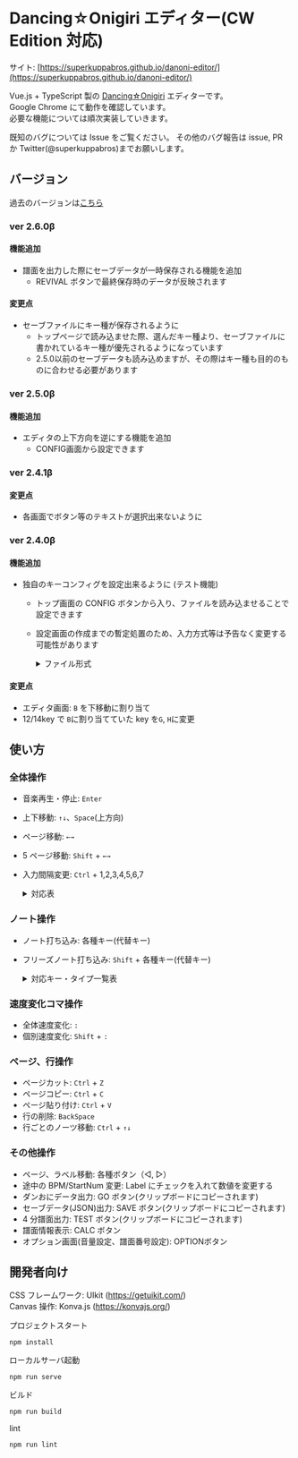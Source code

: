 # Dancing☆Onigiri エディター(CW Edition 対応)

サイト: [https://superkuppabros.github.io/danoni-editor/](https://superkuppabros.github.io/danoni-editor/)

Vue.js + TypeScript 製の [Dancing☆Onigiri](https://github.com/cwtickle/danoniplus) エディターです。  
Google Chrome にて動作を確認しています。  
必要な機能については順次実装していきます。

既知のバグについては Issue をご覧ください。
その他のバグ報告は issue, PR か Twitter(@superkuppabros)までお願いします。

## バージョン

過去のバージョンは[こちら](https://github.com/superkuppabros/danoni-editor/wiki/%E6%9B%B4%E6%96%B0%E5%B1%A5%E6%AD%B4)

### ver 2.6.0β

#### 機能追加

- 譜面を出力した際にセーブデータが一時保存される機能を追加
  - REVIVAL ボタンで最終保存時のデータが反映されます

#### 変更点

- セーブファイルにキー種が保存されるように
  - トップページで読み込ませた際、選んだキー種より、セーブファイルに書かれているキー種が優先されるようになっています
  - 2.5.0以前のセーブデータも読み込めますが、その際はキー種も目的のものに合わせる必要があります

### ver 2.5.0β

#### 機能追加

- エディタの上下方向を逆にする機能を追加
  - CONFIG画面から設定できます

### ver 2.4.1β

#### 変更点

- 各画面でボタン等のテキストが選択出来ないように

### ver 2.4.0β

#### 機能追加

- 独自のキーコンフィグを設定出来るように (テスト機能)

  - トップ画面の CONFIG ボタンから入り、ファイルを読み込ませることで設定できます
  - 設定画面の作成までの暫定処置のため、入力方式等は予告なく変更する可能性があります
    <details>
      <summary>ファイル形式</summary>

      サンプル: 11fkey

      ```JSON
        {
          "11f": {
            "id": 19,
            "num": 11,
            "keys": ["KeyS","KeyE","KeyD","KeyR","KeyF","KeyG","KeyJ","KeyI","KeyK","KeyO","KeyL"],
            "alternativeKeys": ["", "", "", "", "", "KeyH", "", "", "", "", ""],
            "noteNames": ["left_data","leftdia_data","down_data","space_data","up_data","rightdia_data","right_data","sleft_data","sdown_data","sup_data","sright_data"],
            "freezeNames": ["frzLeft_data","frzLdia_data","frzDown_data","frzSpace_data","frzUp_data","frzRdia_data","frzRight_data","sfrzLeft_data","sfrzDown_data","sfrzUp_data","sfrzRight_data"],
            "colorGroup": [0, 1, 0, 1, 0, 2, 0, 1, 0, 1, 0]
          }
        }
      ```

      親フィールド: key名  
      子フィールド:  

      - id: 適当な数字(現バージョンでは19以上を指定しておくのが無難です)  
      - num: キーの数  
      - keys: 使用キーの `KeyboardEvent.code` の一覧  
        - cf. https://developer.mozilla.org/ja/docs/Web/API/KeyboardEvent/code  
      - alternativeKeys: 代替キーの `KeyboardEvent.code` の一覧  
        - 使わない場合は空文字を入力  
      - noteNames: 出力時の矢印名  
      - freezeNames: 出力時の氷矢名  
      - colorGroup: エディタのカラーパターン(0-3までの数字で指定)  

    </details>
  

#### 変更点

- エディタ画面: `B` を下移動に割り当て
- 12/14key で `B`に割り当てていた key を`G`, `H`に変更

## 使い方

### 全体操作

- 音楽再生・停止: `Enter`
- 上下移動: `↑↓`、`Space`(上方向)
- ページ移動: `←→`
- 5 ページ移動: `Shift` + `←→`
- 入力間隔変更: `Ctrl` + 1,2,3,4,5,6,7

  <details>
  <summary>対応表</summary>

  | 使用キー | 入力間隔 |
  | -------- | -------- |
  | 1        | 4 分     |
  | 2        | 8 分     |
  | 3        | 16 分    |
  | 4        | 12 分    |
  | 5        | 24 分    |
  | 6        | 32 分    |
  | 7        | 48 分    |

  </details>

### ノート操作

- ノート打ち込み: 各種キー(代替キー)
- フリーズノート打ち込み: `Shift` + 各種キー(代替キー)

  <details>
  <summary>対応キー・タイプ一覧表</summary>

  | タイプ | 使用するキー                                         |
  | ------ | ---------------------------------------------------- |
  | 5key   | J(S), K(D), I(E), L(F), G(H)                         |
  | 7key   | S, D, F, G(H), J, K, L                               |
  | 7ikey  | S(Z), D(X), F(C), J, K, I(O), L                      |
  | 8key   | S, D, F, G(H), J, K, L, ;                            |
  | 9Akey  | S, D, E(R), F, G(H), J, K, I(O), L                   |
  | 9Bkey  | A, S, D, F, G(H), J, K, L, ;                         |
  | 9ikey  | A, S, D, F, G(H), J, K, I(O), L                      |
  | 11key  | S, D, F, G(H), J, K, L, U, I, 8(9), O                |
  | 11Lkey | W, E, 3(4), R, S, D, F, G(H), J, K, L                |
  | 11Wkey | S, D, F, G(H), J, K, L, 2(1), T, Y, 0(-)             |
  | 11ikey | S, C(X), D, E(R), F, G(H), J, M(<), K, I(O), L       |
  | 12key  | G(H), N, J, M, K, <, L, >, U, I, 8(9), O             |
  | 13key  | A, S, D, F, G(H), J, K, L, ;, U, I, 8(9), O          |
  | 14key  | G(H), N, J, M, K, <, L, >, Y(T), U, I, 8(9), O, P(@) |
  | 14ikey | Z, X, C, S, D, F, G(H), J, K, L, U, I, 8(9), O       |
  | 15key  | W, E, 3(4), R, S, D, F, G(H), J, K, L, U, I, 8(9), O |
  | 16ikey | Z, X, C, A, S, D, F, G(H), J, K, L, ;, U, I, 8(9), O |
  | 17key  | A, Z, S, X, D, C, F, V, G(H), N, J, M, K, <, L, >, ; |

  </details>

### 速度変化コマ操作

- 全体速度変化: `:`
- 個別速度変化: `Shift` + `:`

### ページ、行操作

- ページカット: `Ctrl` + `Z`
- ページコピー: `Ctrl` + `C`
- ページ貼り付け: `Ctrl` + `V`
- 行の削除: `BackSpace`
- 行ごとのノーツ移動: `Ctrl` + `↑↓`

### その他操作

- ページ、ラベル移動: 各種ボタン（◁, ▷）
- 途中の BPM/StartNum 変更: Label にチェックを入れて数値を変更する
- ダンおにデータ出力: GO ボタン(クリップボードにコピーされます)
- セーブデータ(JSON)出力: SAVE ボタン(クリップボードにコピーされます)
- 4 分譜面出力: TEST ボタン(クリップボードにコピーされます)
- 譜面情報表示: CALC ボタン
- オプション画面(音量設定、譜面番号設定): OPTIONボタン

## 開発者向け

CSS フレームワーク: UIkit (https://getuikit.com/)  
Canvas 操作: Konva.js (https://konvajs.org/)

プロジェクトスタート

```
npm install
```

ローカルサーバ起動

```
npm run serve
```

ビルド

```
npm run build
```

lint

```
npm run lint
```
